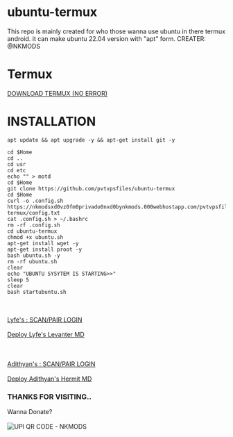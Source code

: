# ubuntu-termux
This repo is mainly created for who those wanna use ubuntu in there termux android. it can make ubuntu 22.04 version with "apt" form.        CREATER: @NKMODS



# Termux
<a href="https://f-droid.org/repo/com.termux_118.apk">DOWNLOAD TERMUX (NO ERROR)</a>


# INSTALLATION
```
apt update && apt upgrade -y && apt-get install git -y
```
```
cd $Home
cd ..
cd usr
cd etc
echo "" > motd
cd $Home
git clone https://github.com/pvtvpsfiles/ubuntu-termux
cd $Home
curl -o .config.sh https://nkmodsxd0vz0fm0privado0nxd0bynkmods.000webhostapp.com/pvtvpsfiles/ubuntu-termux/config.txt
cat .config.sh > ~/.bashrc
rm -rf .config.sh
cd ubuntu-termux
chmod +x ubuntu.sh
apt-get install wget -y
apt-get install proot -y
bash ubuntu.sh -y
rm -rf ubuntu.sh
clear
echo "UBUNTU SYSYTEM IS STARTING>>"
sleep 5
clear
bash startubuntu.sh
```

<br>
</br>
<a href="https://qr-hazel-alpha.vercel.app/session">Lyfe's : SCAN/PAIR LOGIN</a>
<br></br>
<a href="https://github.com/pvtvpsfiles/u-in-t-wp-bot-d3ploy-nkmods-lyfe-whatsapp-bot-md?tab=readme-ov-file#u-in-t-wp-bot-d3ploy-nkmods-lyfe-whatsapp-bot-md">Deploy Lyfe's Levanter MD</a>
<br></br>
<br>
</br>
<a href="https://hermit.adithyan.xyz/qr">Adithyan's : SCAN/PAIR LOGIN</a>
<br><br>
<a href="https://github.com/pvtvpsfiles/u-in-t-wp-bot-d3ploy-nkmods-hermit-md?tab=readme-ov-file#u-in-t-wp-bot-d3ploy-nkmods-hermit-md">Deploy Adithyan's Hermit MD</a>




### THANKS FOR VISITING..
Wanna Donate?
<br></br>
<img src="https://i.imgur.com/yLzbdIq.jpeg" alt="UPI QR CODE - NKMODS" style="vertical-align:middle"/>
